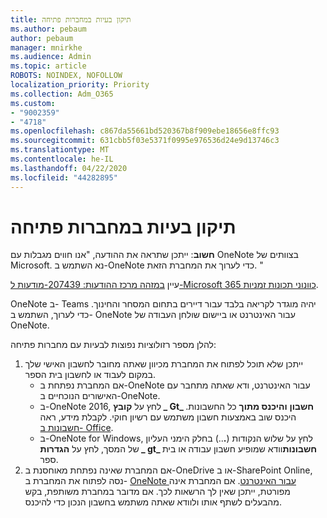 ```yaml
---
title: תיקון בעיות במחברות פתיחה
ms.author: pebaum
author: pebaum
manager: mnirkhe
ms.audience: Admin
ms.topic: article
ROBOTS: NOINDEX, NOFOLLOW
localization_priority: Priority
ms.collection: Adm_O365
ms.custom:
- "9002359"
- "4718"
ms.openlocfilehash: c867da55661bd520367b8f909ebe18656e8ffc93
ms.sourcegitcommit: 631cbb5f03e5371f0995e976536d24e9d13746c3
ms.translationtype: MT
ms.contentlocale: he-IL
ms.lasthandoff: 04/22/2020
ms.locfileid: "44282895"
---
```

# <a name="fix-issues-with-opening-notebooks"></a>תיקון בעיות במחברות פתיחה

**חשוב**: ייתכן שתראה את ההודעה, "אנו חווים מגבלות עם OneNote בצוותים של Microsoft. נא השתמש ב-OneNote כדי לערוך את המחברת הזאת. "

עיין [במזהה מרכז ההודעות: 207439-מודעות ל-Microsoft 365 כוונוני תכונות זמניות](https://admin.microsoft.com/Adminportal/Home?source=applauncher#MessageCenter?id=MC207439).

OneNote ב- Teams יהיה מוגדר לקריאה בלבד עבור דיירים בתחום המסחר והחינוך. כדי לערוך, השתמש ב- OneNote עבור האינטרנט או ביישום שולחן העבודה של OneNote.

להלן מספר רזולוציות נפוצות לבעיות עם מחברות פתיחה:

1. ייתכן שלא תוכל לפתוח את המחברת מכיוון שאתה מחובר לחשבון האישי שלך במקום לעבוד או לחשבון בית הספר.
    - אם המחברת נפתחת ב-OneNote עבור האינטרנט, ודא שאתה מתחבר עם האישורים הנוכחיים ב-OneNote.
    - ב-OneNote 2016, לחץ על **קובץ _ Gt_ חשבון** **והיכנס מתוך** כל החשבונות. היכנס שוב באמצעות חשבון משתמש עם רשיון חוקי. לקבלת מידע, ראה [חשבונות ב- Office](https://support.office.com/article/accounts-in-office-628ea040-f265-49de-b986-be09c3ebf8a9). 
    - ב-OneNote for Windows, לחץ על שלוש הנקודות (**.**..) בחלק הימני העליון של המסך, לחץ על **הגדרות _ gt_ חשבונות**וודא שמופיע חשבון עבודה או בית ספר. 
2. אם המחברת שאינה נפתחת מאוחסנת ב-OneDrive או ב-SharePoint Online, נסה לפתוח את המחברת ב- [OneNote עבור האינטרנט](https://onenote.com). אם המחברת אינה מפורטת, ייתכן שאין לך הרשאות לכך. אם מדובר במחברת משותפת, בקש מהבעלים לשתף אותו ולוודא שאתה משתמש בחשבון הנכון כדי להיכנס.
